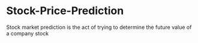 # Stock-Price-Prediction
Stock market prediction is the act of trying to determine the future value of a company stock
